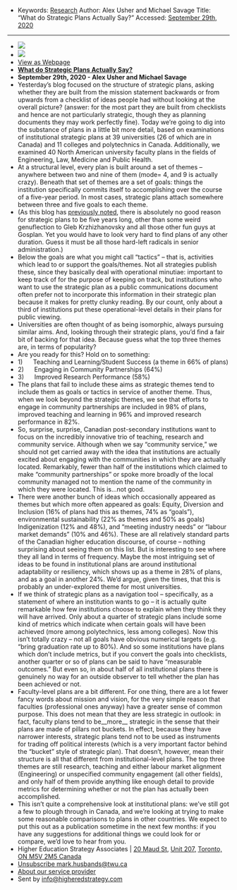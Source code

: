 - Keywords: [Research](<Research.md>)
Author: Alex Usher and Michael Savage
Title: “What do Strategic Plans Actually Say?”
Accessed: [September 29th, 2020](<September 29th, 2020.md>)
---------------------
- ![](https://files.constantcontact.com/b69f8b4d001/218a498c-d5fe-469e-bcd1-fe091d57c941.jpg)
- ![](http://files.constantcontact.com/b69f8b4d001/4157ea49-1de4-4dd6-b140-aa10519ff09d.jpg)
- [View as Webpage](http://r20.rs6.net/tn.jsp?f=001fDjMgmFohA4mS7ksDxAc7tiLvZZ5qGYmNOp4xMMoMxn9J0BZCbjLfxkhJZSveib7e7-NFOmB-BNvXHlOGOBqqSEdRw-nKvX6VpJ2-w-iBPmwgRO8ESfEZCKWJccTtCFbJQ1baspT21syRXJgaXgzWQ==&c=X9uwoawUfvQglTXQUiU3khMwIyNLyp4RZP9mIuc8AYemF7_wK22mUA==&ch=WORvqtZnuxdangS-1AG7Q8LUGav3oO19udJ0_5z7Kbrc6MPIYFAw5A==)
- **[What do Strategic Plans Actually Say?](http://r20.rs6.net/tn.jsp?f=001fDjMgmFohA4mS7ksDxAc7tiLvZZ5qGYmNOp4xMMoMxn9J0BZCbjLfxkhJZSveib7wggZwXw0Vf94fgQuiRXQBhSXI2FtzRfJTUXG9yLc4qHM5Z7uu_9cv6ajR7KRoQ00GuJv2lcImN1TuG-CJ7Y8m-NNDzSrVUv85E-6Uf5d--IDAlP4fld1h4MtNfiaHkqvPi1v4SBVUKw=&c=X9uwoawUfvQglTXQUiU3khMwIyNLyp4RZP9mIuc8AYemF7_wK22mUA==&ch=WORvqtZnuxdangS-1AG7Q8LUGav3oO19udJ0_5z7Kbrc6MPIYFAw5A==)**
- **__September 29th, 2020 - Alex Usher and Michael Savage__**
- Yesterday’s blog focused on the structure of strategic plans, asking whether they are built from the mission statement backwards or from upwards from a checklist of ideas people had without looking at the overall picture? (answer: for the most part they are built from checklists and hence are not particularly strategic, though they as planning documents they may work perfectly fine). Today we’re going to dig into the substance of plans in a little bit more detail, based on examinations of institutional strategic plans at 39 universities (26 of which are in Canada) and 11 colleges and polytechnics in Canada. Additionally, we examined 40 North American university faculty plans in the fields of Engineering, Law, Medicine and Public Health.
- At a structural level, every plan is built around a set of themes – anywhere between two and nine of them (mode= 4, and 9 is actually crazy). Beneath that set of themes are a set of goals: things the institution specifically commits itself to accomplishing over the course of a five-year period. In most cases, strategic plans attach somewhere between three and five goals to each theme.
- (As this blog has [previously noted](), there is absolutely no good reason for strategic plans to be five years long, other than some weird genuflection to Gleb Krzhizhanovsky and all those other fun guys at Gosplan. Yet you would have to look very hard to find plans of any other duration. Guess it must be all those hard-left radicals in senior administration.)
- Below the goals are what you might call “tactics” – that is, activities which lead to or support the goals/themes. Not all strategies publish these, since they basically deal with operational minutiae: important to keep track of for the purpose of keeping on track, but institutions who want to use the strategic plan as a public communications document often prefer not to incorporate this information in their strategic plan because it makes for pretty clunky reading. By our count, only about a third of institutions put these operational-level details in their plans for public viewing.
- Universities are often thought of as being isomorphic, always pursuing similar aims. And, looking through their strategic plans, you’d find a fair bit of backing for that idea. Because guess what the top three themes are, in terms of popularity?
- Are you ready for this? Hold on to something:
- 1)      Teaching and Learning/Student Success (a theme in 66% of plans)
- 2)      Engaging in Community Partnerships (64%)
- 3)      Improved Research Performance (58%)
- The plans that fail to include these aims as strategic themes tend to include them as goals or tactics in service of another theme. Thus, when we look beyond the strategic themes, we see that efforts to engage in community partnerships are included in 98% of plans, improved teaching and learning in 96% and improved research performance in 82%.
- So, surprise, surprise, Canadian post-secondary institutions want to focus on the incredibly innovative trio of teaching, research and community service. Although when we say “community service,” we should not get carried away with the idea that institutions are actually excited about engaging with the communities in which they are actually located. Remarkably, fewer than half of the institutions which claimed to make “community partnerships” or spoke more broadly of the local community managed not to mention the name of the community in which they were located. This is…not good.
- There were another bunch of ideas which occasionally appeared as themes but which more often appeared as goals: Equity, Diversion and Inclusion (16% of plans had this as themes, 74% as “goals”), environmental sustainability (22% as themes and 50% as goals) Indigenization (12% and 48%), and “meeting industry needs” or “labour market demands” (10% and 46%). These are all relatively standard parts of the Canadian higher education discourse, of course – nothing surprising about seeing them on this list. But is interesting to see where they all land in terms of frequency. Maybe the most intriguing set of ideas to be found in institutional plans are around institutional adaptability or resiliency, which shows up as a theme in 28% of plans, and as a goal in another 24%. We’d argue, given the times, that this is probably an under-explored theme for most universities.
- If we think of strategic plans as a navigation tool – specifically, as a statement of where an institution wants to go – it is actually quite remarkable how few institutions choose to explain when they think they will have arrived. Only about a quarter of strategic plans include some kind of metrics which indicate when certain goals will have been achieved (more among polytechnics, less among colleges). Now this isn’t totally crazy – not all goals have obvious numerical targets (e.g. “bring graduation rate up to 80%). And so some institutions have plans which don’t include metrics, but if you convert the goals into checklists, another quarter or so of plans can be said to have “measurable outcomes.” But even so, in about half of all institutional plans there is genuinely no way for an outside observer to tell whether the plan has been achieved or not.
- Faculty-level plans are a bit different. For one thing, there are a lot fewer fancy words about mission and vision, for the very simple reason that faculties (professional ones anyway) have a greater sense of common purpose. This does not mean that they are less strategic in outlook: in fact, faculty plans tend to be__more__ strategic in the sense that their plans are made of pillars not buckets. In effect, because they have narrower interests, strategic plans tend not to be used as instruments for trading off political interests (which is a very important factor behind the “bucket” style of strategic plan). That doesn’t, however, mean their structure is all that different from institutional-level plans. The top three themes are still research, teaching and either labour market alignment (Engineering) or unspecified community engagement (all other fields), and only half of them provide anything like enough detail to provide metrics for determining whether or not the plan has actually been accomplished.
- This isn’t quite a comprehensive look at institutional plans: we’ve still got a few to plough through in Canada, and we’re looking at trying to make some reasonable comparisons to plans in other countries. We expect to put this out as a publication sometime in the next few months: if you have any suggestions for additional things we could look for or compare, we’d love to hear from you.
- Higher Education Strategy Associates | [20 Maud St](x-apple-data-detectors://4/1)[,](x-apple-data-detectors://4/1) [Unit 207](x-apple-data-detectors://4/1)[,](x-apple-data-detectors://4/1) [Toronto, ON M5V 2M5 Canada](x-apple-data-detectors://4/1)
- [Unsubscribe mark.husbands@twu.ca](https://visitor.constantcontact.com/do?p=un&m=001YkR0uNA4hhPw8N5-BgqpQA%3D&ch=162c81ac-72c2-11ea-911a-d4ae52a2cb52&ca=938375f3-5128-4dd7-aaa9-47428d2b38f9)
- [About our service provider](http://www.constantcontact.com/legal/service-provider?cc=about-service-provider)
- Sent by [info@higheredstrategy.com](mailto:info@higheredstrategy.com)
